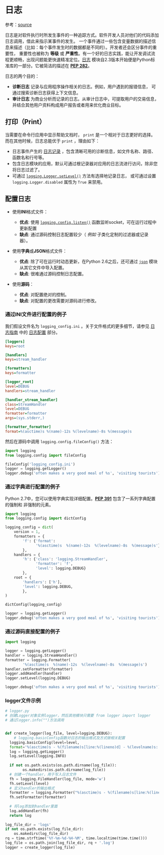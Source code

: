# 日志
参考：[source](https://pythonguidecn.readthedocs.io/zh/latest/writing/logging.html)


日志是对软件执行时所发生事件的一种追踪方式。软件开发人员对他们的代码添加日志调用，借此来指示某事件的发生。 一个事件通过一些包含变量数据的描述信息来描述（比如：每个事件发生时的数据都是不同的）。开发者还会区分事件的重要性， 重要性也被称为 **等级** 或 **严重性**。有一个好的日志实践，能让开发调试流程更顺畅，出现问题能更快速精准定位。[日志](https://docs.python.org/2/library/logging.html#module-logging)  模块自2.3版本开始便是Python标准库的一部分。它被简洁的描述在  [**PEP 282**](https://www.python.org/dev/peps/pep-0282)。 

日志的两个目的：

-   **诊断日志**  记录与应用程序操作相关的日志。例如，用户遇到的报错信息， 可通过搜索诊断日志获得上下文信息。
-   **审计日志**  为商业分析而记录的日志。从审计日志中，可提取用户的交易信息， 并结合其他用户资料构成用户报告或者用来优化商业目标。

## 打印（Print）
当需要在命令行应用中显示帮助文档时，  `print`  是一个相对于日志更好的选择。 而在其他时候，日志总能优于  `print`  ，理由如下：

-   日志事件产生的  [日志记录](https://docs.python.org/library/logging.html#logrecord-attributes)  ，包含清晰可用的诊断信息，如文件名称、路径、函数名和行号等。
-   包含日志模块的应用，默认可通过根记录器对应用的日志流进行访问，除非您将日志过滤了。
-   可通过  [`logging.Logger.setLevel()`](https://docs.python.org/3/library/logging.html#logging.Logger.setLevel)  方法有选择地记录日志， 或可通过设置  `logging.Logger.disabled`  属性为  `True`  来禁用。

## 配置日志
-   使用**INI**格式文件：
    
    -   **优点**: 使用  [`logging.config.listen()`](https://docs.python.org/3/library/logging.config.html#logging.config.listen "(在 Python v3.7)")  函数监听socket，可在运行过程中更新配置
    -   **缺点**: 通过源码控制日志配置较少（  _例如_  子类化定制的过滤器或记录器）。
-   使用**字典**或**JSON**格式文件：
    
    -   **优点**: 除了可在运行时动态更新，在Python 2.6之后，还可通过  [`json`](https://docs.python.org/3/library/json.html#module-json")  模块从其它文件中导入配置。
    -   **缺点**: 很难通过源码控制日志配置。
    
-   使用**源码**：
    -   **优点**: 对配置绝对的控制。
    -   **缺点**: 对配置的更改需要对源码进行修改。

### 通过INI文件进行配置的例子

我们假设文件名为  `logging_config.ini`  。关于文件格式的更多细节，请参见  [日志指南](http://docs.python.org/howto/logging.html)  中的  [日志配置](https://docs.python.org/howto/logging.html#configuring-logging)  部分。
```ini
[loggers]
keys=root

[handlers]
keys=stream_handler

[formatters]
keys=formatter

[logger_root]
level=DEBUG
handlers=stream_handler

[handler_stream_handler]
class=StreamHandler
level=DEBUG
formatter=formatter
args=(sys.stderr,)

[formatter_formatter]
format=%(asctime)s %(name)-12s %(levelname)-8s %(message)s
```
然后在源码中调用 `logging.config.fileConfig()` 方法：
```python
import logging
from logging.config import fileConfig

fileConfig('logging_config.ini')
logger = logging.getLogger()
logger.debug('often makes a very good meal of %s', 'visiting tourists')
```

### 通过字典进行配置的例子

Python 2.7中，您可以使用字典实现详细配置。[**PEP 391**](https://www.python.org/dev/peps/pep-0391)  包含了一系列字典配置的强制和 非强制的元素。

```python
import logging
from logging.config import dictConfig

logging_config = dict(
    version = 1,
    formatters = {
        'f': {'format':
              '%(asctime)s  %(name)-12s  %(levelname)-8s  %(message)s'}
        },
    handlers = {
        'h': {'class': 'logging.StreamHandler',
              'formatter': 'f',
              'level': logging.DEBUG}
        },
    root = {
        'handlers': ['h'],
        'level': logging.DEBUG,
        },
)

dictConfig(logging_config)

logger = logging.getLogger()
logger.debug('often makes a very good meal of %s', 'visiting tourists')
```

### 通过源码直接配置的例子
```python
import logging

logger = logging.getLogger()
handler = logging.StreamHandler()
formatter = logging.Formatter(
        '%(asctime)s  %(name)-12s  %(levelname)-8s  %(message)s')
handler.setFormatter(formatter)
logger.addHandler(handler)
logger.setLevel(logging.DEBUG)

logger.debug('often makes a very good meal of %s', 'visiting tourists')
```


### logger文件示例
```python
# logger.py
# 创建Logger对象实例logger，然后其他模块只需要 from logger import logger
# 通过logger.info("")方法调用


def create_logger(log_file, level=logging.DEBUG):  
    # logging.basicConfig函数对日志的输出格式及方式做相关配置  
  logging.basicConfig(level=level,  
  format='%(asctime)s - %(filename)s[line:%(lineno)d] - %(levelname)s: %(message)s')  
  log = logging.getLogger()  
  log.setLevel(logging.INFO)  
  
  if not os.path.exists(os.path.dirname(log_file)):  
        os.makedirs(os.path.dirname(log_file))  
  # 创建一个handler，用于写入日志文件  
  fh = logging.FileHandler(log_file, mode='w')  
  fh.setLevel(level)  
  # 定义handler的输出格式  
  formatter = logging.Formatter("%(asctime)s - %(filename)s[line:%(lineno)d] - %(levelname)s: %(message)s")  
  fh.setFormatter(formatter)  
  
  # 将log添加到handler里面  
  log.addHandler(fh)  
  return log
  
log_file_dir = 'logs'
if not os.path.exists(log_file_dir):  
    os.makedirs(log_file_dir)  
rq = time.strftime('%Y-%m-%d-%H-%M', time.localtime(time.time()))  
log_file = os.path.join(log_file_dir, rq + '.log')
logger = create_logger(log_file)

 
```
